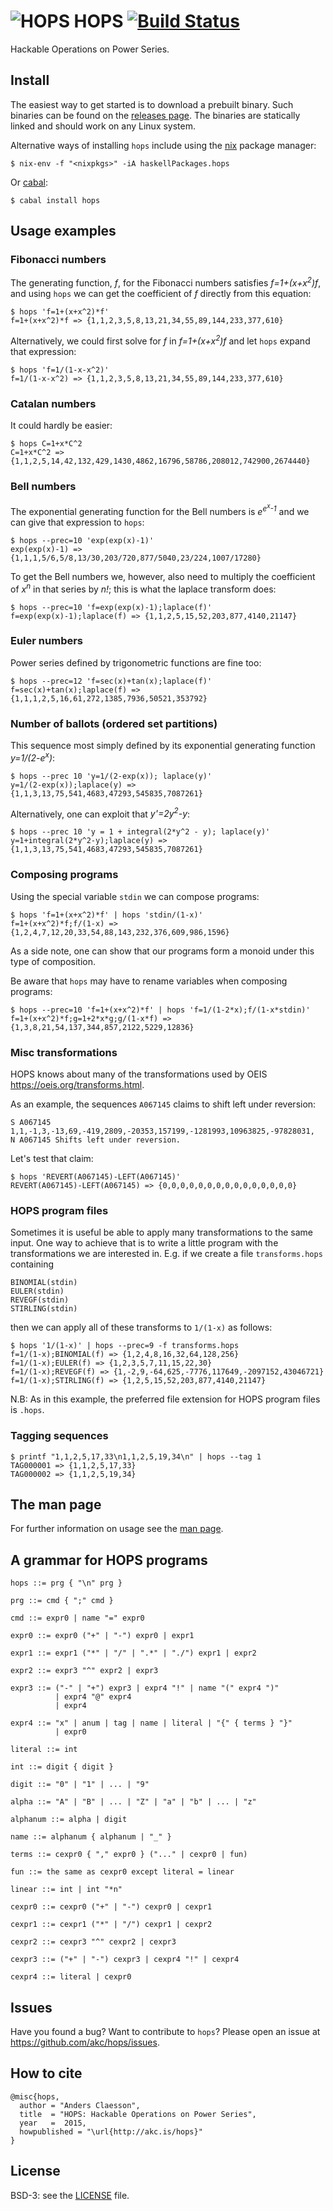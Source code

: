 # ![HOPS](https://github.com/akc/akc.github.io/raw/master/hops/images/hops.png) HOPS [![Build Status](https://travis-ci.org/akc/hops.svg)](https://travis-ci.org/akc/hops)

Hackable Operations on Power Series.

## Install

The easiest way to get started is to download a prebuilt binary. Such
binaries can be found on the
[releases page](https://github.com/akc/hops/releases).
The binaries are statically linked and should work on any Linux system.

Alternative ways of installing `hops` include
using the [nix](https://nixos.org/nix/) package manager:

```
$ nix-env -f "<nixpkgs>" -iA haskellPackages.hops
```

Or [cabal](https://www.haskell.org/cabal/):

```
$ cabal install hops
```

## Usage examples

### Fibonacci numbers

The generating function, *f*, for the Fibonacci numbers satisfies
*f=1+(x+x<sup>2</sup>)f*, and using `hops` we can get the
coefficient of *f* directly from this equation:

```
$ hops 'f=1+(x+x^2)*f'
f=1+(x+x^2)*f => {1,1,2,3,5,8,13,21,34,55,89,144,233,377,610}
```

Alternatively, we could first solve for *f* in *f=1+(x+x<sup>2</sup>)f*
and let `hops` expand that expression:

```
$ hops 'f=1/(1-x-x^2)'
f=1/(1-x-x^2) => {1,1,2,3,5,8,13,21,34,55,89,144,233,377,610}
```

### Catalan numbers

It could hardly be easier:

```
$ hops C=1+x*C^2
C=1+x*C^2 => {1,1,2,5,14,42,132,429,1430,4862,16796,58786,208012,742900,2674440}
```

### Bell numbers

The exponential generating function for the Bell numbers is
*e<sup>e<sup>x</sup>-1</sup>* and we can give that expression to
`hops`:

```
$ hops --prec=10 'exp(exp(x)-1)'
exp(exp(x)-1) => {1,1,1,5/6,5/8,13/30,203/720,877/5040,23/224,1007/17280}
```

To get the Bell numbers we, however, also need to multiply the
coefficient of *x<sup>n</sup>* in that series by *n!*; this is what
the laplace transform does:

```
$ hops --prec=10 'f=exp(exp(x)-1);laplace(f)'
f=exp(exp(x)-1);laplace(f) => {1,1,2,5,15,52,203,877,4140,21147}
```

### Euler numbers

Power series defined by trigonometric functions are fine too:

```
$ hops --prec=12 'f=sec(x)+tan(x);laplace(f)'
f=sec(x)+tan(x);laplace(f) => {1,1,1,2,5,16,61,272,1385,7936,50521,353792}
```

### Number of ballots (ordered set partitions)

This sequence most simply defined by its exponential generating function
*y=1/(2-e<sup>x</sup>)*:

```
$ hops --prec 10 'y=1/(2-exp(x)); laplace(y)'
y=1/(2-exp(x));laplace(y) => {1,1,3,13,75,541,4683,47293,545835,7087261}
```

Alternatively, one can exploit that *y'=2y<sup>2</sup>-y*:

```
$ hops --prec 10 'y = 1 + integral(2*y^2 - y); laplace(y)'
y=1+integral(2*y^2-y);laplace(y) => {1,1,3,13,75,541,4683,47293,545835,7087261}
```

### Composing programs

Using the special variable `stdin` we can compose programs:

```
$ hops 'f=1+(x+x^2)*f' | hops 'stdin/(1-x)'
f=1+(x+x^2)*f;f/(1-x) => {1,2,4,7,12,20,33,54,88,143,232,376,609,986,1596}
```

As a side note, one can show that our programs form a monoid under this
type of composition.

Be aware that `hops` may have to rename variables when composing programs:

```
$ hops --prec=10 'f=1+(x+x^2)*f' | hops 'f=1/(1-2*x);f/(1-x*stdin)'
f=1+(x+x^2)*f;g=1+2*x*g;g/(1-x*f) => {1,3,8,21,54,137,344,857,2122,5229,12836}
```

### Misc transformations

HOPS knows about many of the transformations used by OEIS
<https://oeis.org/transforms.html>.

As an example, the sequences `A067145` claims to shift left under
reversion:

```
S A067145 1,1,-1,3,-13,69,-419,2809,-20353,157199,-1281993,10963825,-97828031,
N A067145 Shifts left under reversion.
```

Let's test that claim:

```
$ hops 'REVERT(A067145)-LEFT(A067145)'
REVERT(A067145)-LEFT(A067145) => {0,0,0,0,0,0,0,0,0,0,0,0,0,0,0}
```

### HOPS program files

Sometimes it is useful be able to apply many transformations to the same
input. One way to achieve that is to write a little program with the
transformations we are interested in. E.g. if we create a file
`transforms.hops` containing

```
BINOMIAL(stdin)
EULER(stdin)
REVEGF(stdin)
STIRLING(stdin)
```
then we can apply all of these transforms to `1/(1-x)` as follows:

```
$ hops '1/(1-x)' | hops --prec=9 -f transforms.hops
f=1/(1-x);BINOMIAL(f) => {1,2,4,8,16,32,64,128,256}
f=1/(1-x);EULER(f) => {1,2,3,5,7,11,15,22,30}
f=1/(1-x);REVEGF(f) => {1,-2,9,-64,625,-7776,117649,-2097152,43046721}
f=1/(1-x);STIRLING(f) => {1,2,5,15,52,203,877,4140,21147}
```

N.B: As in this example, the preferred file extension for HOPS
program files is `.hops`.

### Tagging sequences

```
$ printf "1,1,2,5,17,33\n1,1,2,5,19,34\n" | hops --tag 1
TAG000001 => {1,1,2,5,17,33}
TAG000002 => {1,1,2,5,19,34}
```

## The man page

For further information on usage see the
[man page](https://github.com/akc/hops/blob/master/hops.md).

## A grammar for HOPS programs

```
hops ::= prg { "\n" prg }

prg ::= cmd { ";" cmd }

cmd ::= expr0 | name "=" expr0

expr0 ::= expr0 ("+" | "-") expr0 | expr1

expr1 ::= expr1 ("*" | "/" | ".*" | "./") expr1 | expr2

expr2 ::= expr3 "^" expr2 | expr3

expr3 ::= ("-" | "+") expr3 | expr4 "!" | name "(" expr4 ")"
          | expr4 "@" expr4
          | expr4

expr4 ::= "x" | anum | tag | name | literal | "{" { terms } "}"
          | expr0

literal ::= int

int ::= digit { digit }

digit ::= "0" | "1" | ... | "9"

alpha ::= "A" | "B" | ... | "Z" | "a" | "b" | ... | "z"

alphanum ::= alpha | digit

name ::= alphanum { alphanum | "_" }

terms ::= cexpr0 { "," expr0 } ("..." | cexpr0 | fun)

fun ::= the same as cexpr0 except literal = linear

linear ::= int | int "*n"

cexpr0 ::= cexpr0 ("+" | "-") cexpr0 | cexpr1

cexpr1 ::= cexpr1 ("*" | "/") cexpr1 | cexpr2

cexpr2 ::= cexpr3 "^" cexpr2 | cexpr3

cexpr3 ::= ("+" | "-") cexpr3 | cexpr4 "!" | cexpr4

cexpr4 ::= literal | cexpr0
```

## Issues

Have you found a bug? Want to contribute to `hops`? Please open an issue
at <https://github.com/akc/hops/issues>.

## How to cite

```
@misc{hops,
  author = "Anders Claesson",
  title  = "HOPS: Hackable Operations on Power Series",
  year   =  2015,
  howpublished = "\url{http://akc.is/hops}"
}
```

## License

BSD-3: see the
[LICENSE](https://github.com/akc/hops/blob/master/LICENSE) file.
